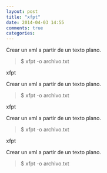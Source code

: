 ```yaml
---
layout: post
title: "xfpt"
date: 2014-04-03 14:55
comments: true
categories: 
---
```

Crear un xml a partir de un texto plano.

>$ xfpt -o archivo.txt

xfpt

Crear un xml a partir de un texto plano.

>$ xfpt -o archivo.txt

xfpt

Crear un xml a partir de un texto plano.

>$ xfpt -o archivo.txt

xfpt

Crear un xml a partir de un texto plano.

>$ xfpt -o archivo.txt

